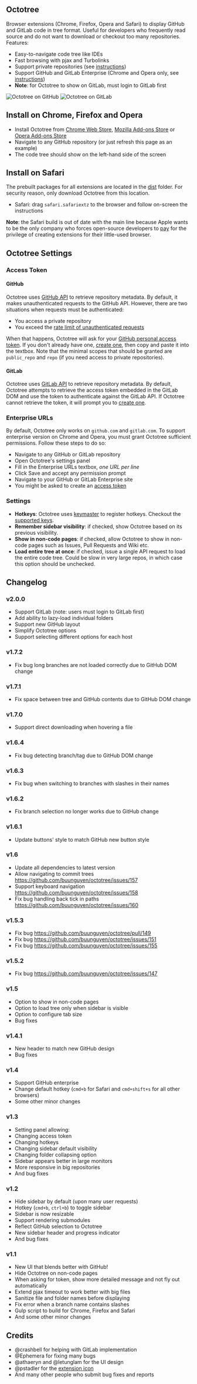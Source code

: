 ## Octotree
Browser extensions (Chrome, Firefox, Opera and Safari) to display GitHub and GitLab code in tree format. Useful for developers who frequently read source and do not want to download or checkout too many repositories. Features:

* Easy-to-navigate code tree like IDEs
* Fast browsing with pjax and Turbolinks
* Support private repositories (see [instructions](#access-token))
* Support GitHub and GitLab Enterprise (Chrome and Opera only, see [instructions](#enterprise-urls))
* __Note__: for Octotree to show on GitLab, must login to GitLab first

![Octotree on GitHub](docs/github.png)
![Octotree on GitLab](docs/gitlab.png)

## Install on Chrome, Firefox and Opera
* Install Octotree from [Chrome Web Store](https://chrome.google.com/webstore/detail/octotree/bkhaagjahfmjljalopjnoealnfndnagc), [Mozilla Add-ons Store](https://addons.mozilla.org/en-US/firefox/addon/octotree/) or [Opera Add-ons Store](https://addons.opera.com/en/extensions/details/octotree/)
* Navigate to any GitHub repository (or just refresh this page as an example)
* The code tree should show on the left-hand side of the screen


## Install on Safari
The prebuilt packages for all extensions are located in the  [dist](https://github.com/buunguyen/octotree/tree/master/dist) folder. For security reason, only download Octotree from this location.

* Safari: drag `safari.safariextz` to the browser and follow on-screen the instructions

__Note__: the Safari build is out of date with the main line because Apple wants to be the only company who forces open-source developers to [pay](http://gizmodo.com/apples-great-new-developer-program-screws-over-safari-d-1710539882) for the privilege of creating extensions for their little-used browser.

## Octotree Settings
### Access Token
#### GitHub
Octotree uses [GitHub API](https://developer.github.com/v3/) to retrieve repository metadata. By default, it makes unauthenticated requests to the GitHub API. However, there are two situations when requests must be authenticated:

* You access a private repository
* You exceed the [rate limit of unauthenticated requests](https://developer.github.com/v3/#rate-limiting)

When that happens, Octotree will ask for your [GitHub personal access token](https://help.github.com/articles/creating-an-access-token-for-command-line-use). If you don't already have one, [create one](https://github.com/settings/tokens/new), then copy and paste it into the textbox. Note that the minimal scopes that should be granted are `public_repo` and `repo` (if you need access to private repositories).

#### GitLab
Octotree uses [GitLab API](http://doc.gitlab.com/ce/api/) to retrieve repository metadata. By default, Octotree attempts to retrieve the access token embedded in the GitLab DOM and use the token to authenticate against the GitLab API. If Octotree cannot retrieve the token, it will prompt you to [create one](https://gitlab.com/profile/account).

### Enterprise URLs
By default, Octotree only works on `github.com` and `gitlab.com`. To support enterprise version on Chrome and Opera, you must grant Octotree sufficient permissions. Follow these steps to do so:

* Navigate to any GitHub or GitLab repository
* Open Octotree's settings panel
* Fill in the Enterprise URLs textbox, _one URL per line_
* Click Save and accept any permission prompt
* Navigate to your GitHub or GitLab Enterprise site
* You might be asked to create an [access token](#access-token)

### Settings
* __Hotkeys__: Octotree uses [keymaster](https://github.com/madrobby/keymaster) to register hotkeys. Checkout the [supported keys](https://github.com/madrobby/keymaster#supported-keys).
* __Remember sidebar visibility__: if checked, show Octotree based on its previous visibility.
* __Show in non-code pages__: if checked, allow Octotree to show in non-code pages such as Issues, Pull Requests and Wiki etc.
* __Load entire tree at once__: if checked, issue a single API request to load the entire code tree. Could be slow in very large repos, in which case this option should be unchecked.


## Changelog

### v2.0.0
* Support GitLab (note: users must login to GitLab first)
* Add ability to lazy-load individual folders
* Support new GitHub layout
* Simplify Octotree options
* Support selecting different options for each host

### v1.7.2
* Fix bug long branches are not loaded correctly due to GitHub DOM change

### v1.7.1
* Fix space between tree and GitHub contents due to GitHub DOM change

### v1.7.0
* Support direct downloading when hovering a file

### v1.6.4
* Fix bug detecting branch/tag due to GitHub DOM change

### v1.6.3
* Fix bug when switching to branches with slashes in their names

### v1.6.2
* Fix branch selection no longer works due to GitHub change

### v1.6.1
* Update buttons' style to match GitHub new button style

### v1.6
* Update all dependencies to latest version
* Allow navigating to commit trees https://github.com/buunguyen/octotree/issues/157
* Support keyboard navigation https://github.com/buunguyen/octotree/issues/158
* Fix bug handling back tick in paths https://github.com/buunguyen/octotree/issues/160

### v1.5.3
* Fix bug https://github.com/buunguyen/octotree/pull/149
* Fix bug https://github.com/buunguyen/octotree/issues/151
* Fix bug https://github.com/buunguyen/octotree/issues/155

### v1.5.2
* Fix bug https://github.com/buunguyen/octotree/issues/147

### v1.5
* Option to show in non-code pages
* Option to load tree only when sidebar is visible
* Option to configure tab size
* Bug fixes

### v1.4.1
* New header to match new GitHub design
* Bug fixes

### v1.4
* Support GitHub enterprise
* Change default hotkey (`cmd+b` for Safari and `cmd+shift+s` for all other browsers)
* Some other minor changes

### v1.3
* Setting panel allowing:
 * Changing access token
 * Changing hotkeys
 * Changing sidebar default visibility
 * Changing folder collapsing option
* Sidebar appears better in large monitors
* More responsive in big repositories
* And bug fixes

### v1.2
* Hide sidebar by default (upon many user requests)
* Hotkey (`cmd+b`, `ctrl+b`) to toggle sidebar
* Sidebar is now resizable
* Support rendering submodules
* Reflect GitHub selection to Octotree
* New sidebar header and progress indicator
* And bug fixes

### v1.1
* New UI that blends better with GitHub!
* Hide Octotree on non-code pages
* When asking for token, show more detailed message and not fly out automatically
* Extend pjax timeout to work better with big files
* Sanitize file and folder names before displaying
* Fix error when a branch name contains slashes
* Gulp script to build for Chrome, Firefox and Safari
* And some other minor changes

## Credits
* @crashbell for helping with GitLab implementation
* @Ephemera for fixing many bugs
* @athaeryn and @letunglam for the UI design
* @pstadler for the [extension icon](https://github.com/pstadler/octofolders)
* And many other people who submit bug fixes and reports
